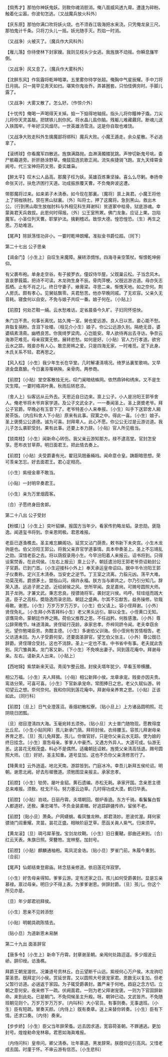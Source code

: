 <!-- { "loadSidebar": true } -->
【倘秀才】那怕你神妖鬼妖。则敎你魂消胆消。俺八面威风透九霄。遭逢为碎粉。触着化尘嚣。你波旬怎逃。〔又战魔兵放火科外〕 

【庆东原】那怕你满口吹将妖火烧。也不须呑江吸海把水来浇。只凭俺龙泉三尺。那怕鬼计千条。只将刀头儿一摇。妖光随手灭。烈焰一时消。

〔又战净〕火被灭了。〔魔兵作大风科外〕 

【雁儿落】你待使林下封家嫂。我则见枝头少女逃。我旌旗不动摇。你瞬息旛竿倒。

〔又战净〕风又息了。〔魔兵作大雾科外〕 

【沈醉东风】作氛霾将乾坤暗罩。五里雾你待学张超。俺胸中气星辰耀。手中刀将日月挑。只一晃早见靑天如扫。堪笑你鬼妆乔。弄甚圈套。只怕伎俩穷时。手脚儿露了。

〔又战净〕大雾又散了。怎么好。〔作惊介外〕 

【十忧传】俺喝一声喝得天关掉。掂一下掂得地轴摇。指头儿将你瞳神子撬。刀尖儿将你天灵盖敲。把镔铁儿剖你尻。将水晶儿盐你脑。残躯儿难藏藕窍。断魂儿送入铁围牢。千年好汉风烟尽。一世英雄汤雪浇。这是你自取也难饶。

〔又战净大败走科外生擒魔部将绑科〕魔兵大败。小魔王遁走。余众星散。不必追拿了。 

【滚绣球】你看魔军四散逃。旌旗满路抛。血淋漓髑髅犹跳。声惨切新鬼号咷。委尸骸藉道旁。折肝肠涂野草。俺鼓笳连凯歌正闹。流矢疾捷骑飞跑。宣九天绛霄金阙号。代三宝神将药叉劳。委实雄枭。

【醉太平】叹木公人品高。那魔子枉为妖。英雄百炼秉坚操。喜么么尽剿。奉扬帝命张天讨。扶危济困行天道。功成振旅覆天曹。不负俺奔波这遭。

带那魔将过来。如来弟子木淸泰。如今现在那裏。〔魔将〕禀上眞君。小魔王将他上了铜枷铁肘。禁在黑山狱裏。〔外〕叫将士。押了这魔将。急到黑山。救出木公。〔行到黑山取生放枷肘科与外相见科生拜谢科〕贫道冢中枯骨。狱底游魂。幸蒙眞君天兵救拔。此恩何时得报。〔外〕公王室熊罴。佛门龙象。应证上果。岂陷魔军。小圣位列天曹。职掌护法。擒剿稽迟。致惊大德。惶恐惶恐。〔生〕再生之恩。万劫难泯。 

【尾声】除妖荡怪功非小。一霎时乾坤朗耀。准拟金书爵位超。〔同下〕 

第二十七出
公子思亲

【谒金门】〔小生上〕自叹生来魔障。展转添惆怅。四海寻亲空策杖。惭恨乾坤俯仰。

有父裹布袍。单身走空谷。有子披罗衣。僮奴侍华屋。父旣巢云松。子当念风木。哀哀蓼莪篇。把诗不可读。木龙驹生身不辰。骨肉萍梗。父旣远游访道。母亦矢志孤栖。止有不肖之儿。终日守妻子。飨膏梁。寻思二亲。惭愧天地。如之奈何。荆人房氏。颇有孝心。见舅姑飘零。夫君愁苦。他亦早晚同戚。了无欢容。父亲久无音耗。寝食何以自安。不免与娘子共叹一番。娘子何在。〔小贴上〕 

【前腔】何处芒鞋一緉。云水愁难访。定省晨昏今久旷。子妇同怀悒怏。

朱门岂不贵。何事长离忧。姑久掩一室。舅也爱远游。良人日以苦。妾心能不愁。弃脂复捐粉。含泪下妆楼。〔相见介小生〕娘子。你公公远游久别。隔绝无音。婆婆缟素淸斋。幽栖良苦。你我绮罗梁肉。心岂能安。卑人欲待再出去寻访。争奈云海渺茫难觅。母亲寂寞无依。展转悲愁。如何是好。〔小贴〕官人力行孝道。欲穷云水之踪。贱妾亦有人心。敢恋房帏之爱。只是四海无家。一时难觅。足下此身。木氏关系不轻。君再思之。 

【风入松】〔小生〕我少年生长在华堂。几时解凄淸境况。绮罗丛裏笙歌响。又早进金盘嘉酿。今日裏洊罹祸殃。亲骨肉。两参商。

【前腔】〔小贴〕堂空客散烛无光。叹门阑暗结蛛网。依然鼎钟和绣床。又不是生灾生障。一霎时梧凋叶黄。秋雨后转悲凉。

〔舍人上〕仙客远从云外去。天恩近自日边来。禀上公子。小人是汾阳王郭爷舍人。俺老爷将木爷弃家学道。及公子文武全才。一一奏闻圣上。圣上褒奬老爷。拜公子官爵。早晚必有玉音下了。老爷特差小人来奉报。〔小生〕叫手下送郭舍人厢房茶饭。〔内应科舍人下小贴〕原来有此事。寂寞之中。得此一喜。〔小生〕娘子。圣上褒奬公公道德。诚为可喜。封拜卑人。此心不愿。你公公无过是云游访道。我儿子怎么袭职受封。果有此事。还要上本力辞。〔小贴〕官人所见极当。 

【锁南枝】〔小生〕闻新命心转伤。我父亲云游知那方。禄不逮高堂。官封怎安享。愿布衣甘草莽。明日面君王。把此情去奏上。

【前腔】〔小贴〕夫受爵妻有光。翟冠凤翘垂裲裆。闻命意仓皇。踌蹰暗思想。荣可羡亲怎忘。好去面君王。君心定相亮。

〔小生〕紫绶金章不敢当。

〔小贴〕一封明早奏君王。

〔小生〕亲为万里烟霞客。

〔合〕子愿终身田舍郞。 

第二十八出
公子受封

【粉蝶儿】〔小生上〕奕叶貂蝉。报国方当年少。看家传豹略龙韬。录忠勋。褒隐逸。闻道玺书将到。奈亲恩罔极。君恩难报。

老臣已逐渔樵去。圣主难忘麟阁功。延赏又沾门荫贵。敕书新下未央宫。小生木龙驹是也。伯父汾阳王郭公。将我父亲弃官学道事情。具本申奏圣上。圣上不忘靖乱之勋。深惜老臣之去。将以荫叙录用小生。今早汾阳着人来报云。诏书将到。只得设案焚香。在此伺侯。〔左右上报云〕禀上公子。朝廷遣汾阳王郭老爷赍诏勑封公子官爵。已到门首。〔小生迎接科小外上〕奉天承运皇帝诏曰。据中书令汾阳王郭子仪奏称。定兴王木淸泰。当安史之逆节。丁王室之流离。力翦元凶。荡平大难。功莫茂焉。爵颁茅土。盟指山河。绵祚永福。朕方当与卿共之。尔乃引分知几。辞荣入道。远追子房之迹。近绍邺侯之风。世所罕闻。良足嘉尙。可赐号圆照大师。其子龙驹。才兼文武。秉志忠良。授骠骑将军。袭封定兴侯。呜呼。轻珪组而践大道。臣子之高标。奬隐逸而录忠勋。朝廷之盛典。尔其不忘猷吿。益务操修。钦哉毋斁。谢恩。〔小生〕万岁万岁万万岁。〔小生〕伯父请上。容小侄拜谢。〔小外〕贤侄免礼。〔小生拜小外答拜科小生〕老父黑头远引。聊以全生。小侄黄口无知。谬膺简命。蒙朝廷作养之赐。荷伯父推荐之恩。不任战矜。何胜感激。〔小外〕尊公辞荣晚节。味道淸眞。贤侄砥行茂龄。承家忠孝。乔梓同跻令闻。老夫幸窃余光。望你勉竭臣劳。务酣主德。〔小生〕多谢伯父训诲。但小侄尙有苦情相吿。老父访道未回。为人子受爵何安。还要面圣辞官。望乞伯父张主。〔小外〕尊公旣已辞爵。贤侄理合受封。这也不消辞。圣上一定也不准。中书省中有事。老夫就此吿别。凤穴雏眞美。龙门客又新。〔下小生〕不免唤出妻子。同到莲花庵中。拜谢母亲。左右。请新夫人出来。〔小贴上〕 

【西地锦】紫禁新来天诏。靑闺乍整云翘。封侯夫壻年犹少。早看玉带横腰。

相公万福。〔小生〕夫人拜揖。〔小贴〕相公新拜小侯。龙章承宠。贱妾亦因夫贵。鸾诰分荣。可喜可喜。〔小生〕下官新承宠命。常图捧日之忠。老父久赋仙游。转切望云之想。奈何奈何。我和你同到莲花庵中。拜谢母亲养育之恩。〔小贴〕正该如此。〔同行科〕 

【前腔】〔旦上〕日气全澄莲沼。香烟初散松寮。〔贴小旦上〕上方诸品圆明照。花阴晓日团瓢。

〔旦〕绀目澄淸四大海。玉毫宛转五须弥。〔贴小旦〕大士普门随物现。愿教得度比丘尼。〔小生小贴同拜〕孩儿新承门荫。拜将封侯。衣绯腰玉。容孩儿拜谢母亲养育之恩。〔旦〕孩儿免拜罢。孩儿。你做官好。只是你父亲云水无踪。使为娘的终日挂念。〔小生〕禀吿母亲。爹爹人中豪杰。又遇方外异人。大道可成。仙游无恙。这昙花无根茂盛。料必不是偶然。适纔朝廷诏敕。旌奬父亲淸高恬退。赐号圆照大师。〔旦〕好好。圣主知重。道号显加。这也不负你父亲淸修苦行了。 

【降黄龙】云外逍遥。地北天南。游踪皆到。门庭冰冷。幸吾儿新拜五侯纶诏。明朝。谢恩北阙。好去彤墀徼道。须勉图显亲报主。承家忠孝。

【前腔】〔小生〕劬劳。屡叶金貂。黄石遗编。赤松无耗。承家开国。念亲恩主德总来难报。须敎。枕戈汗马。努力塞云边草。几时得功成大漠。鹤归华表。

【前腔】〔小贴〕岧峣。日丽丹霄。夫壻朝回。御炉香遶。东方千骑。看鬑鬑白晳人都道好。还敎。秉忠竭节。不负金装裘帽。好追踪辟疆传祚。留侯不老。

【前腔】〔贴小旦〕萧条。户网蟏蛸。看凤雏龙种。郞君淸妙。恩波优渥。拜何家骠骑门闾重耀。灵苗。昙花正盛。相映阶庭芝草。愿函关眞人紫气。归来须早。

【黄龙滚】〔旦〕琱弓犀革弢。宝剑龙纹鞘。〔小生〕旧日櫜鞬。部曲还来到。〔合〕红云天表。朱旗日照。荣簪笏。宠林壑。加封号。

【前腔】〔小贴〕麒麟通袖袍。鸾凤泥金诰。〔贴小旦〕罗雀门前。朱履今重到。〔合前〕 

【尾声】仙郞结束登廊庙。转念慈亲修道。依旧莲花伴寂寥。

〔小生〕好吿母亲得知。爹爹云游。定有还家之日。孩儿如何受爵袭封。显是忘亲慕禄。禀过母亲。明日少不得上表。为爹爹谢恩。倂辞封爵。〔旦〕孩儿。你这个所见亦是。 

〔旦〕年少郞君初拜侯。

〔小生〕思亲不见转添愁

〔小贴〕明朝具疏陈情去。

〔贴小旦〕为道新恩未易酬 

第二十九出
面圣辞官

【唐多令】〔小生上〕新命下丹霄。封章谢圣朝。亲闱何处路迢遥。多少烟波云峤。辞印绶。访渔樵。

拜爵王朝宠渥优。况兼道号贲林丘。白云望断千山远。紫绶何心万户侯。木龙驹叨蒙圣恩。旣拜定兴小侯。赏延世胄。又以圆照大号褒宠家君。恩数无以复加。但老父暂行访道。必遄返于家园。为子辄受爵袭封。置严亲于何地。趋庭之念方切。立朝之意何安。夜来修下一疏。伏阙面君。一则为老父拜谢宠褒。一则为下官固辞新命。来到此处。已是朝门。不免伺候圣主升殿。呀。朝钟已动。文武皆齐。不免随班朝见则个。万岁万岁万万岁。〔内叫科〕大小官员。有事则奏。无事退班。〔小生〕臣有短疏。冒奏天颜。〔内侍上〕旣有奏章。送上来替你转奏。〔小生〕臣有下情。还求口奏。〔内侍〕奏来。 

【步步娇】〔小生〕臣父当年辞荣蚤。远去因求道。宽容荷圣朝。不罪逋逃。更加封号。煌煌勑命宠林皋。君恩如海眞难报。

〔内侍问科〕皇帝问。卿父淸泰。壮年慕道。黑发辞荣。朕旣仰远引高风。又惜老成去国。时廑于怀。不审云游有信否。〔小生悲科〕 

